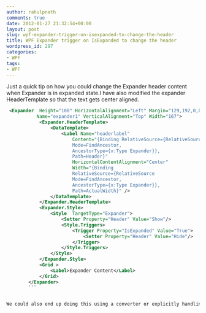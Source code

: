 ```yaml
---
author: rahulpnath
comments: true
date: 2012-01-27 21:32:54+00:00
layout: post
slug: wpf-expander-trigger-on-isexpanded-to-change-the-header
title: WPF Expander trigger on IsExpanded to change the header
wordpress_id: 297
categories:
- WPF
tags:
- WPF
---
```


Just a quick tip on how you could change the Expander header content when Expander is in expanded state.I have also modified the expander HeaderTemplate so that the text gets center aligned.

```xml
 <Expander  Height="100" HorizontalAlignment="Left" Margin="129,192,0,0"
           Name="expander1" VerticalAlignment="Top" Width="167">
            <Expander.HeaderTemplate>
                <DataTemplate>
                    <Label Name="headerlabel"
                        Content="{Binding RelativeSource={RelativeSource
                        Mode=FindAncestor,
                        AncestorType={x:Type Expander}},
                        Path=Header}"
                        HorizontalContentAlignment="Center"
                        Width="{Binding
                        RelativeSource={RelativeSource
                        Mode=FindAncestor,
                        AncestorType={x:Type Expander}},
                        Path=ActualWidth}" />
                </DataTemplate>
            </Expander.HeaderTemplate>
            <Expander.Style>
                <Style  TargetType="Expander">
                    <Setter Property="Header" Value="Show"/>
                    <Style.Triggers>
                        <Trigger Property="IsExpanded" Value="True">
                            <Setter Property="Header" Value="Hide"/>
                        </Trigger>
                    </Style.Triggers>
                </Style>
            </Expander.Style>
            <Grid >
                <Label>Expander Content</Label>
            </Grid>
        </Expander>
        ```


We could also end up doing this using a converter or explicitly handling for the Expanded/Collapsed events.

